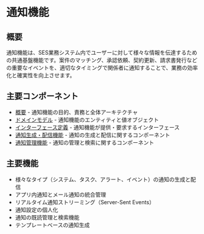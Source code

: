 # 通知機能

## 概要

通知機能は、SES業務システム内でユーザーに対して様々な情報を伝達するための共通基盤機能です。案件のマッチング、承認依頼、契約更新、請求書発行などの重要なイベントを、適切なタイミングで関係者に通知することで、業務の効率化と確実性を向上させます。

## 主要コンポーネント

* [概要](./01_概要.md) - 通知機能の目的、責務と全体アーキテクチャ
* [ドメインモデル](./02_ドメインモデル.md) - 通知機能のエンティティと値オブジェクト
* [インターフェース定義](./03_インターフェース定義.md) - 通知機能が提供・要求するインターフェース
* [通知生成・配信機能](./04_通知生成配信機能.md) - 通知の生成と配信に関するコンポーネント
* [通知管理機能](./05_通知管理機能.md) - 通知の管理と検索に関するコンポーネント

## 主要機能

* 様々なタイプ（システム、タスク、アラート、イベント）の通知の生成と配信
* アプリ内通知とメール通知の統合管理
* リアルタイム通知ストリーミング（Server-Sent Events）
* 通知設定の個人化
* 通知の既読管理と検索機能
* テンプレートベースの通知生成